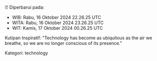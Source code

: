 ⏰ Diperbarui pada:
- WIB: Rabu, 16 Oktober 2024 22.26.25 UTC
- WITA: Rabu, 16 Oktober 2024 23.26.25 UTC
- WIT: Kamis, 17 Oktober 2024 00.26.25 UTC

Kutipan Inspiratif:
"Technology has become as ubiquitous as the air we breathe, so we are no longer conscious of its presence."


Kategori: technology

